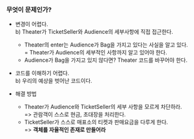 ### 무엇이 문제인가?
- 변경이 어렵다.  
  b) Theater가 TicketSeller와 Audience의 세부사항에 직접 접근한다.
  - Theater의 enter는 Audience가 Bag을 가지고 있다는 사실을 알고 있다.   
  = Theater가 Audience의 세부적인 사항까지 알고 있어야 한다.
  - Audience가 Bag을 가지고 있지 않다면? Theater 코드를 바꾸어야 한다.

- 코드를 이해하기 어렵다.  
  b) 우리의 예상을 벗어난 코드이다.

- 해결 방법
    - Theater가 Audience와 TicketSeller의 세부 사항을 모르게 차단하라.  
    => 관람객이 스스로 현금, 초대장을 처리한다.
    - TicketSeller가 스스로 매표소의 티켓과 판매요금을 다루게 한다.  
    => **객체를 자율적인 존재로 만들어라**
